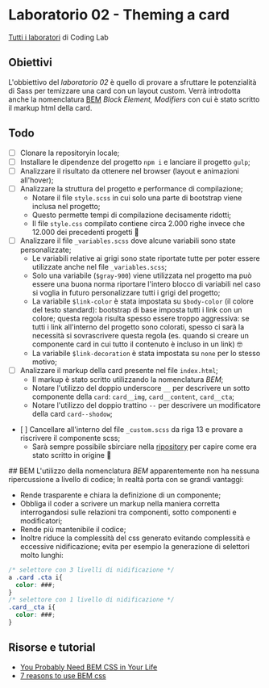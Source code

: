 # Laboratorio 02 - Theming a card
[Tutti i laboratori](https://github.com/Mekit/coding-lab) di Coding Lab

## Obiettivi

L'obbiettivo del *laboratorio 02* è quello di provare a sfruttare le potenzialità di Sass per temizzare una card con un layout custom.
Verrà introdotta anche la nomenclatura [BEM](https://en.bem.info/methodology/) *Block Element, Modifiers* con cui è stato scritto il markup html della card.

## Todo

- [ ] Clonare la repositoryin locale;
- [ ] Installare le dipendenze del progetto `npm i` e lanciare il progetto `gulp`;
- [ ] Analizzare il risultato da ottenere nel browser (layout e animazioni all'hover);
- [ ] Analizzare la struttura del progetto e performance di compilazione;
  - Notare il file `style.scss` in cui solo una parte di bootstrap viene inclusa nel progetto;
  - Questo permette tempi di compilazione decisamente ridotti;
  - Il file `style.css` compilato contiene circa 2.000 righe invece che 12.000 dei precedenti progetti 🚀
- [ ] Analizzare il file `_variables.scss` dove alcune variabili sono state personalizzate;
  - Le variabili relative ai grigi sono state riportate tutte per poter essere utilizzate anche nel file `_variables.scss`;
  - Solo una variabile (`$gray-900`) viene utilizzata nel progetto ma può essere una buona norma riportare l'intero blocco di variabili nel caso si voglia in futuro personalizzare tutti i grigi del progetto;
  - La variabile `$link-color` è stata impostata su `$body-color` (il colore del testo standard): bootstrap di base imposta tutti i link con un colore; questa regola risulta spesso essere troppo aggressiva: se tutti i link all'interno del progetto sono colorati, spesso ci sarà la necessità si sovrascrivere questa regola (es. quando si creare un componente card in cui tutto il contenuto è incluso in un link) 🤓
  - La variabile `$link-decoration` è stata impostata su `none` per lo stesso motivo;
- [ ] Analizzare il markup della card presente nel file `index.html`;
  - Il markup è stato scritto utilizzando la nomenclatura *BEM*;
  - Notare l'utilizzo del doppio underscore `__` per descrivere un sotto componente della `card`: `card__img`, `card__content`, `card__cta`;
  - Notare l'utilizzo del doppio trattino `--` per descrivere un modificatore della card `card--shodow`;
- [ ] Cancellare all'interno del file `_custom.scss` da riga 13 e provare a riscrivere il componente scss;
  - Sarà sempre possibile sbirciare nella [ripository](https://github.com/Mekit/coding-lab/blob/main/02-card/scss/_custom.scss) per capire come era stato scritto in origine 👀

## BEM
L'utilizzo della nomenclatura *BEM* apparentemente non ha nessuna ripercussione a livello di codice;
In realtà porta con se grandi vantaggi:
- Rende trasparente e chiara la definizione di un componente;
- Obbliga il coder a scrivere un markup nella maniera corretta interrogandosi sulle relazioni tra componenti, sotto componenti e modificatori;
- Rende più mantenibile il codice;
- Inoltre riduce la complessità del css generato evitando complessità e eccessive nidificazione; evita per esempio la generazione di selettori molto lunghi:

```css
/* selettore con 3 livelli di nidificazione */
a .card .cta i{
  color: ###;
}
/* selettore con 1 livello di nidificazione */
.card__cta i{
  color: ###;
}
```

## Risorse e tutorial
- [You Probably Need BEM CSS in Your Life](https://www.youtube.com/watch?v=er1JEDuPbZQ)
- [7 reasons to use BEM css](https://medium.com/soliddigital/7-reasons-to-use-bem-css-a7c8475318fe)

